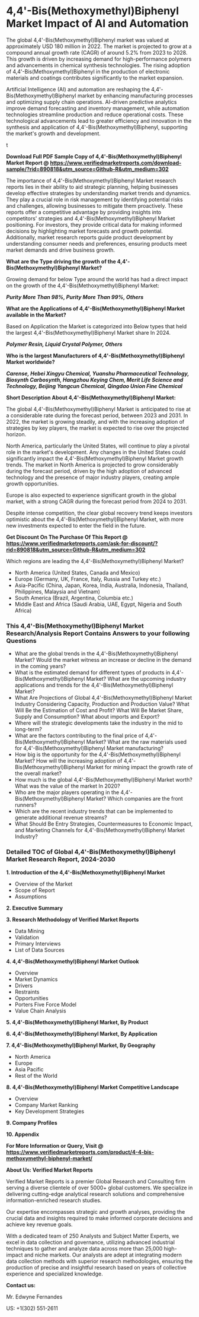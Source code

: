 <meta name="title" content="Global 4,4'-Bis(Methoxymethyl)Biphenyl Market Impact of AI and Automation"><meta name="description" content="The global 4,4'-Bis(Methoxymethyl)Biphenyl market was valued at approximately USD 180 million in 2022. The market is projected to grow at a compound annual growth rate"><meta name="title" content="4,4'-Bis(Methoxymethyl)Biphenyl Market Size, Share, Scope, Trends, Growth, Opportunities, Analysis, Forecast"><h1>4,4'-Bis(Methoxymethyl)Biphenyl Market Impact of AI and Automation</h1><p>The global 4,4'-Bis(Methoxymethyl)Biphenyl market was valued at approximately USD 180 million in 2022. The market is projected to grow at a compound annual growth rate (CAGR) of around 5.2% from 2023 to 2028. This growth is driven by increasing demand for high-performance polymers and advancements in chemical synthesis technologies. The rising adoption of 4,4'-Bis(Methoxymethyl)Biphenyl in the production of electronic materials and coatings contributes significantly to the market expansion.</p><p>Artificial Intelligence (AI) and automation are reshaping the 4,4'-Bis(Methoxymethyl)Biphenyl market by enhancing manufacturing processes and optimizing supply chain operations. AI-driven predictive analytics improve demand forecasting and inventory management, while automation technologies streamline production and reduce operational costs. These technological advancements lead to greater efficiency and innovation in the synthesis and application of 4,4'-Bis(Methoxymethyl)Biphenyl, supporting the market's growth and development.</p>t</p><p id="" class=""><strong>Download Full PDF Sample Copy of 4,4'-Bis(Methoxymethyl)Biphenyl Market Report @ <a href="https://www.verifiedmarketreports.com/download-sample/?rid=890818&utm_source=Github-R&utm_medium=302" target="_blank">https://www.verifiedmarketreports.com/download-sample/?rid=890818&utm_source=Github-R&utm_medium=302</a></strong></p><p>The importance of&nbsp;4,4'-Bis(Methoxymethyl)Biphenyl Market research reports lies in their ability to aid strategic planning, helping businesses develop effective strategies by understanding market trends and dynamics. They play a crucial role in risk management by identifying potential risks and challenges, allowing businesses to mitigate them proactively. These reports offer a competitive advantage by providing insights into competitors' strategies and 4,4'-Bis(Methoxymethyl)Biphenyl Market positioning. For investors, they provide critical data for making informed decisions by highlighting market forecasts and growth potential. Additionally, market research reports guide product development by understanding consumer needs and preferences, ensuring products meet market demands and drive business growth.</p><p><strong>What are the&nbsp;Type driving the growth of the 4,4'-Bis(Methoxymethyl)Biphenyl Market?</strong></p><p id="" class="">Growing demand for below Type around the world has had a direct impact on the growth of the 4,4'-Bis(Methoxymethyl)Biphenyl Market:</p><em><strong>Purity More Than 98%, Purity More Than 99%, Others</strong></em></p><strong>What are the&nbsp;Applications&nbsp;of 4,4'-Bis(Methoxymethyl)Biphenyl Market available in the Market?</strong></p><p id="" class="">Based on Application the Market is categorized into Below types that held the largest 4,4'-Bis(Methoxymethyl)Biphenyl Market share In 2024.</p><em><strong>Polymer Resin, Liquid Crystal Polymer, Others</strong></em></p><strong>Who is the largest Manufacturers of 4,4'-Bis(Methoxymethyl)Biphenyl Market worldwide?</strong></p><p><em><strong>Carense, Hebei Xingyu Chemical, Yuanshu Pharmaceutical Technology, Biosynth Carbosynth, Hangzhou Keying Chem, Merit Life Science and Technology, Beijing Yangcun Chemical, Qingdao Union Fine Chemical</strong></em></p><p id="" class=""><strong>Short Description About 4,4'-Bis(Methoxymethyl)Biphenyl Market:</strong></p><p>The global 4,4'-Bis(Methoxymethyl)Biphenyl Market is anticipated to rise at a considerable rate during the forecast period, between 2023 and 2031. In 2022, the market is growing steadily, and with the increasing adoption of strategies by key players, the market is expected to rise over the projected horizon.</p><p>North America, particularly the United States, will continue to play a pivotal role in the market's development. Any changes in the United States could significantly impact the 4,4'-Bis(Methoxymethyl)Biphenyl Market growth trends. The market in North America is projected to grow considerably during the forecast period, driven by the high adoption of advanced technology and the presence of major industry players, creating ample growth opportunities.</p><p>Europe is also expected to experience significant growth in the global market, with a strong CAGR during the forecast period from 2024 to 2031.</p><p>Despite intense competition, the clear global recovery trend keeps investors optimistic about the 4,4'-Bis(Methoxymethyl)Biphenyl Market, with more new investments expected to enter the field in the future.</p><p id="" class=""><strong>Get Discount On The Purchase Of This Report @ <a href="https://www.verifiedmarketreports.com/ask-for-discount/?rid=890818&utm_source=Github-R&utm_medium=302" target="_blank">https://www.verifiedmarketreports.com/ask-for-discount/?rid=890818&utm_source=Github-R&utm_medium=302</a></strong></p>Which regions are leading the 4,4'-Bis(Methoxymethyl)Biphenyl Market?</p><ul><li>North America (United States, Canada and Mexico)</li><li>Europe (Germany, UK, France, Italy, Russia and Turkey etc.)</li><li>Asia-Pacific (China, Japan, Korea, India, Australia, Indonesia, Thailand, Philippines, Malaysia and Vietnam)</li><li>South America (Brazil, Argentina, Columbia etc.)</li><li>Middle East and Africa (Saudi Arabia, UAE, Egypt, Nigeria and South Africa)</li></ul><h3 id="" class="">This 4,4'-Bis(Methoxymethyl)Biphenyl Market Research/Analysis Report Contains Answers to your following Questions</h3><ul><li>What are the global trends in the 4,4'-Bis(Methoxymethyl)Biphenyl Market? Would the market witness an increase or decline in the demand in the coming years?</li><li>What is the estimated demand for different types of products in 4,4'-Bis(Methoxymethyl)Biphenyl Market? What are the upcoming industry applications and trends for the 4,4'-Bis(Methoxymethyl)Biphenyl Market?</li><li>What Are Projections of Global 4,4'-Bis(Methoxymethyl)Biphenyl Market Industry Considering Capacity, Production and Production Value? What Will Be the Estimation of Cost and Profit? What Will Be Market Share, Supply and Consumption? What about imports and Export?</li><li>Where will the strategic developments take the industry in the mid to long-term?</li><li>What are the factors contributing to the final price of 4,4'-Bis(Methoxymethyl)Biphenyl Market? What are the raw materials used for 4,4'-Bis(Methoxymethyl)Biphenyl Market manufacturing?</li><li>How big is the opportunity for the 4,4'-Bis(Methoxymethyl)Biphenyl Market? How will the increasing adoption of 4,4'-Bis(Methoxymethyl)Biphenyl Market for mining impact the growth rate of the overall market?</li><li>How much is the global 4,4'-Bis(Methoxymethyl)Biphenyl Market worth? What was the value of the market In 2020?</li><li>Who are the major players operating in the 4,4'-Bis(Methoxymethyl)Biphenyl Market? Which companies are the front runners?</li><li>Which are the recent industry trends that can be implemented to generate additional revenue streams?</li><li>What Should Be Entry Strategies, Countermeasures to Economic Impact, and Marketing Channels for 4,4'-Bis(Methoxymethyl)Biphenyl Market Industry?</li></ul><h3 id="" class="">Detailed TOC of Global 4,4'-Bis(Methoxymethyl)Biphenyl Market Research Report, 2024-2030</h3><p id="" class=""><strong>1. Introduction of the 4,4'-Bis(Methoxymethyl)Biphenyl Market</strong></p><ul><li>Overview of the Market</li><li>Scope of Report</li><li>Assumptions</li></ul><p id="" class=""><strong>2. Executive Summary</strong></p><p id="" class=""><strong>3. Research Methodology of Verified Market Reports</strong></p><ul><li>Data Mining</li><li>Validation</li><li>Primary Interviews</li><li>List of Data Sources</li></ul><p id="" class=""><strong>4. 4,4'-Bis(Methoxymethyl)Biphenyl Market Outlook</strong></p><ul><li>Overview</li><li>Market Dynamics</li><li>Drivers</li><li>Restraints</li><li>Opportunities</li><li>Porters Five Force Model</li><li>Value Chain Analysis</li></ul><p id="" class=""><strong>5. 4,4'-Bis(Methoxymethyl)Biphenyl Market, By Product</strong></p><p id="" class=""><strong>6. 4,4'-Bis(Methoxymethyl)Biphenyl Market, By Application</strong></p><p id="" class=""><strong>7. 4,4'-Bis(Methoxymethyl)Biphenyl Market, By Geography</strong></p><ul><li>North America</li><li>Europe</li><li>Asia Pacific</li><li>Rest of the World</li></ul><p id="" class=""><strong>8. 4,4'-Bis(Methoxymethyl)Biphenyl Market Competitive Landscape</strong></p><ul><li>Overview</li><li>Company Market Ranking</li><li>Key Development Strategies</li></ul><p id="" class=""><strong>9. Company Profiles</strong></p><p id="" class=""><strong>10. Appendix</strong></p><p id="" class=""><strong>For More Information or Query, Visit @ <a href="https://www.verifiedmarketreports.com/product/4-4-bis-methoxymethyl-biphenyl-market/" target="_blank">https://www.verifiedmarketreports.com/product/4-4-bis-methoxymethyl-biphenyl-market/</a></strong></p><p id="" class=""><strong>About Us: Verified Market Reports</strong></p><p id="" class="">Verified Market Reports is a premier Global Research and Consulting firm serving a diverse clientele of over 5000+ global customers. We specialize in delivering cutting-edge analytical research solutions and comprehensive information-enriched research studies.</p><p id="" class="">Our expertise encompasses strategic and growth analyses, providing the crucial data and insights required to make informed corporate decisions and achieve key revenue goals.</p><p id="" class="">With a dedicated team of 250 Analysts and Subject Matter Experts, we excel in data collection and governance, utilizing advanced industrial techniques to gather and analyze data across more than 25,000 high-impact and niche markets. Our analysts are adept at integrating modern data collection methods with superior research methodologies, ensuring the production of precise and insightful research based on years of collective experience and specialized knowledge.</p><p id="" class=""><strong>Contact us:</strong></p><p id="" class="">Mr. Edwyne Fernandes</p><p id="" class="">US: +1(302) 551-2611</p>